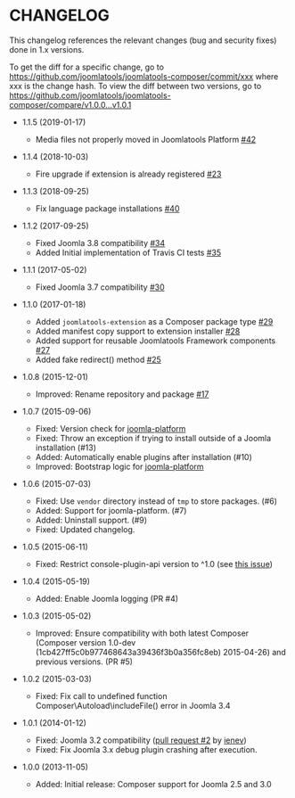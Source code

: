 CHANGELOG
=========

This changelog references the relevant changes (bug and security fixes) done
in 1.x versions.

To get the diff for a specific change, go to https://github.com/joomlatools/joomlatools-composer/commit/xxx where xxx is the change hash.
To view the diff between two versions, go to https://github.com/joomlatools/joomlatools-composer/compare/v1.0.0...v1.0.1

* 1.1.5 (2019-01-17)
  * Media files not properly moved in Joomlatools Platform [#42](https://github.com/joomlatools/joomlatools-composer/issues/42)

* 1.1.4 (2018-10-03)
  * Fire upgrade if extension is already registered [#23](https://github.com/joomlatools/joomlatools-composer/issues/23)

* 1.1.3 (2018-09-25)
  * Fix language package installations [#40](https://github.com/joomlatools/joomlatools-composer/pull/40)

* 1.1.2 (2017-09-25)
  * Fixed Joomla 3.8 compatibility [#34](https://github.com/joomlatools/joomlatools-composer/issues/34)
  * Added Initial implementation of Travis CI tests [#35](https://github.com/joomlatools/joomlatools-composer/issues/35)

* 1.1.1 (2017-05-02)
  * Fixed Joomla 3.7 compatibility [#30](https://github.com/joomlatools/joomlatools-composer/issues/30)

* 1.1.0 (2017-01-18)
  * Added `joomlatools-extension` as a Composer package type [#29](https://github.com/joomlatools/joomlatools-composer/issues/29)
  * Added manifest copy support to extension installer [#28](https://github.com/joomlatools/joomlatools-composer/issues/28)
  * Added support for reusable Joomlatools Framework components [#27](https://github.com/joomlatools/joomlatools-composer/issues/27)
  * Added fake redirect() method [#25](https://github.com/joomlatools/joomlatools-composer/pull/25)

* 1.0.8 (2015-12-01)
  * Improved: Rename repository and package [#17](https://github.com/joomlatools/joomlatools-composer/issues/17)

* 1.0.7 (2015-09-06)
  * Fixed: Version check for [joomla-platform](http://github.com/joomlatools/joomla-platform)
  * Fixed: Throw an exception if trying to install outside of a Joomla installation (#13)
  * Added: Automatically enable plugins after installation (#10) 
  * Improved: Bootstrap logic for [joomla-platform](http://github.com/joomlatools/joomla-platform)

* 1.0.6 (2015-07-03)
  * Fixed: Use `vendor` directory instead of `tmp` to store packages. (#6)
  * Added: Support for joomla-platform. (#7)
  * Added: Uninstall support. (#9)
  * Fixed: Updated changelog.

* 1.0.5 (2015-06-11)
  * Fixed: Restrict console-plugin-api version to ^1.0 (see [this issue](https://github.com/composer/composer/issues/4085))

* 1.0.4 (2015-05-19)
  * Added: Enable Joomla logging (PR #4)

* 1.0.3 (2015-05-02)
  * Improved: Ensure compatibility with both latest Composer (Composer version 1.0-dev (1cb427ff5c0b977468643a39436f3b0a356fc8eb) 2015-04-26) and previous versions. (PR #5)

* 1.0.2 (2015-03-03)
  * Fixed: Fix call to undefined function Composer\Autoload\includeFile() error in Joomla 3.4

* 1.0.1 (2014-01-12)
  * Fixed:  Joomla 3.2 compatibility ([pull request #2](https://github.com/joomlatools/joomlatools-composer/pull/2) by [ienev](https://github.com/ienev))
  * Fixed: Fix Joomla 3.x debug plugin crashing after execution.

* 1.0.0 (2013-11-05)
  * Added: Initial release: Composer support for Joomla 2.5 and 3.0
